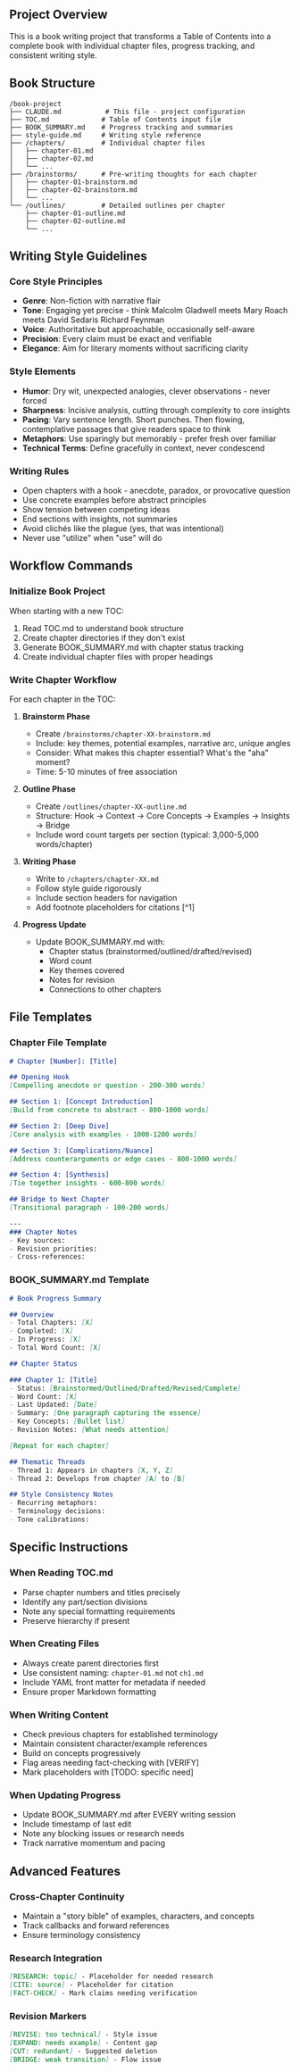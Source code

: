 ## Project Overview
This is a book writing project that transforms a Table of Contents into a complete book with individual chapter files, progress tracking, and consistent writing style.

## Book Structure
```
/book-project
├── CLAUDE.md           # This file - project configuration
├── TOC.md             # Table of Contents input file
├── BOOK_SUMMARY.md    # Progress tracking and summaries
├── style-guide.md     # Writing style reference
├── /chapters/         # Individual chapter files
│   ├── chapter-01.md
│   ├── chapter-02.md
│   └── ...
├── /brainstorms/      # Pre-writing thoughts for each chapter
│   ├── chapter-01-brainstorm.md
│   ├── chapter-02-brainstorm.md
│   └── ...
└── /outlines/         # Detailed outlines per chapter
    ├── chapter-01-outline.md
    ├── chapter-02-outline.md
    └── ...
```

## Writing Style Guidelines

### Core Style Principles
- **Genre**: Non-fiction with narrative flair
- **Tone**: Engaging yet precise - think Malcolm Gladwell meets Mary Roach meets David Sedaris Richard Feynman 
- **Voice**: Authoritative but approachable, occasionally self-aware
- **Precision**: Every claim must be exact and verifiable
- **Elegance**: Aim for literary moments without sacrificing clarity

### Style Elements
- **Humor**: Dry wit, unexpected analogies, clever observations - never forced
- **Sharpness**: Incisive analysis, cutting through complexity to core insights
- **Pacing**: Vary sentence length. Short punches. Then flowing, contemplative passages that give readers space to think
- **Metaphors**: Use sparingly but memorably - prefer fresh over familiar
- **Technical Terms**: Define gracefully in context, never condescend

### Writing Rules
- Open chapters with a hook - anecdote, paradox, or provocative question
- Use concrete examples before abstract principles
- Show tension between competing ideas
- End sections with insights, not summaries
- Avoid clichés like the plague (yes, that was intentional)
- Never use "utilize" when "use" will do

## Workflow Commands

### Initialize Book Project
When starting with a new TOC:
1. Read TOC.md to understand book structure
2. Create chapter directories if they don't exist
3. Generate BOOK_SUMMARY.md with chapter status tracking
4. Create individual chapter files with proper headings

### Write Chapter Workflow
For each chapter in the TOC:
1. **Brainstorm Phase**
   - Create `/brainstorms/chapter-XX-brainstorm.md`
   - Include: key themes, potential examples, narrative arc, unique angles
   - Consider: What makes this chapter essential? What's the "aha" moment?
   - Time: 5-10 minutes of free association

2. **Outline Phase**
   - Create `/outlines/chapter-XX-outline.md`
   - Structure: Hook → Context → Core Concepts → Examples → Insights → Bridge
   - Include word count targets per section (typical: 3,000-5,000 words/chapter)

3. **Writing Phase**
   - Write to `/chapters/chapter-XX.md`
   - Follow style guide rigorously
   - Include section headers for navigation
   - Add footnote placeholders for citations [^1]

4. **Progress Update**
   - Update BOOK_SUMMARY.md with:
     - Chapter status (brainstormed/outlined/drafted/revised)
     - Word count
     - Key themes covered
     - Notes for revision
     - Connections to other chapters

## File Templates

### Chapter File Template
```markdown
# Chapter [Number]: [Title]

## Opening Hook
[Compelling anecdote or question - 200-300 words]

## Section 1: [Concept Introduction]
[Build from concrete to abstract - 800-1000 words]

## Section 2: [Deep Dive]
[Core analysis with examples - 1000-1200 words]

## Section 3: [Complications/Nuance]
[Address counterarguments or edge cases - 800-1000 words]

## Section 4: [Synthesis]
[Tie together insights - 600-800 words]

## Bridge to Next Chapter
[Transitional paragraph - 100-200 words]

---
### Chapter Notes
- Key sources:
- Revision priorities:
- Cross-references:
```

### BOOK_SUMMARY.md Template
```markdown
# Book Progress Summary

## Overview
- Total Chapters: [X]
- Completed: [X]
- In Progress: [X]
- Total Word Count: [X]

## Chapter Status

### Chapter 1: [Title]
- Status: [Brainstormed/Outlined/Drafted/Revised/Complete]
- Word Count: [X]
- Last Updated: [Date]
- Summary: [One paragraph capturing the essence]
- Key Concepts: [Bullet list]
- Revision Notes: [What needs attention]

[Repeat for each chapter]

## Thematic Threads
- Thread 1: Appears in chapters [X, Y, Z]
- Thread 2: Develops from chapter [A] to [B]

## Style Consistency Notes
- Recurring metaphors:
- Terminology decisions:
- Tone calibrations:
```

## Specific Instructions

### When Reading TOC.md
- Parse chapter numbers and titles precisely
- Identify any part/section divisions
- Note any special formatting requirements
- Preserve hierarchy if present

### When Creating Files
- Always create parent directories first
- Use consistent naming: `chapter-01.md` not `ch1.md`
- Include YAML front matter for metadata if needed
- Ensure proper Markdown formatting

### When Writing Content
- Check previous chapters for established terminology
- Maintain consistent character/example references
- Build on concepts progressively
- Flag areas needing fact-checking with [VERIFY]
- Mark placeholders with [TODO: specific need]

### When Updating Progress
- Update BOOK_SUMMARY.md after EVERY writing session
- Include timestamp of last edit
- Note any blocking issues or research needs
- Track narrative momentum and pacing

## Advanced Features

### Cross-Chapter Continuity
- Maintain a "story bible" of examples, characters, and concepts
- Track callbacks and forward references
- Ensure terminology consistency

### Research Integration
```markdown
[RESEARCH: topic] - Placeholder for needed research
[CITE: source] - Placeholder for citation
[FACT-CHECK] - Mark claims needing verification
```

### Revision Markers
```markdown
[REVISE: too technical] - Style issue
[EXPAND: needs example] - Content gap
[CUT: redundant] - Suggested deletion
[BRIDGE: weak transition] - Flow issue
```
